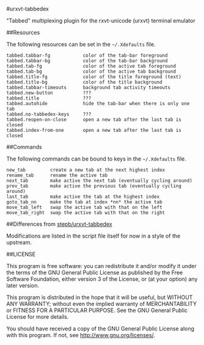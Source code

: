 #urxvt-tabbedex

"Tabbed" multiplexing plugin for the rxvt-unicode (urxvt) terminal emulator

##Resources

The following resources can be set in the `~/.Xdefaults` file.

```
tabbed.tabbar-fg            color of the tab-bar foreground
tabbed.tabbar-bg            color of the tab-bar background
tabbed.tab-fg               color of the active tab foreground
tabbed.tab-bg               color of the active tab background
tabbed.title-fg             color of the title foreground (text)
tabbed.title-bg             color of the title background
tabbed.tabbar-timeouts      background tab activity timeouts
tabbed.new-button           ???
tabbed.title                ???
tabbed.autohide             hide the tab-bar when there is only one tab
tabbed.no-tabbedex-keys     ???
tabbed.reopen-on-close      open a new tab after the last tab is closed
tabbed.index-from-one       open a new tab after the last tab is closed
```

##Commands

The following commands can be bound to keys in the `~/.Xdefaults` file.

```
new_tab         create a new tab at the next highest index
rename_tab      rename the active tab
next_tab        make active the next tab (eventually cycling around)
prev_tab        make active the previous tab (eventually cycling around)
last_tab        make active the tab at the highest index
goto_tab_nn     make the tab at index *nn* the active tab
move_tab_left   swap the active tab with that on the left
move_tab_right  swap the active tab with that on the right
```

##Differences from [stepb/urxvt-tabbedex](http://github.com/stepb/urxvt-tabbedex)

Modifications are listed in the script file itself for now in a style of the
upstream.

##LICENSE

This program is free software: you can redistribute it and/or modify it under
the terms of the GNU General Public License as published by the Free Software
Foundation, either version 3 of the License, or (at your option) any later
version.

This program is distributed in the hope that it will be useful, but WITHOUT ANY
WARRANTY; without even the implied warranty of MERCHANTABILITY or FITNESS FOR A
PARTICULAR PURPOSE.  See the GNU General Public License for more details.

You should have received a copy of the GNU General Public License along with
this program.  If not, see <http://www.gnu.org/licenses/>.
